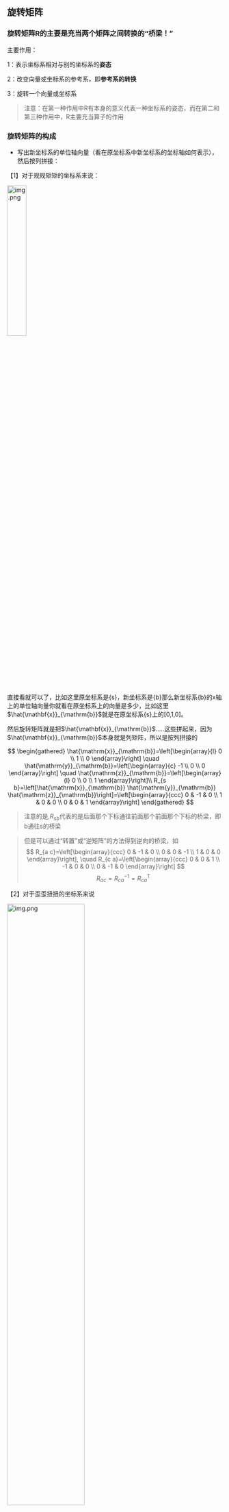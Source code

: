 ## 旋转矩阵
### 旋转矩阵R的主要是充当两个矩阵之间转换的“桥梁！”

主要作用：

1：表示坐标系相对与别的坐标系的**姿态**

2：改变向量或坐标系的参考系，即**参考系的转换**

3：旋转一个向量或坐标系

>注意：在第一种作用中R有本身的意义代表一种坐标系的姿态，而在第二和第三种作用中，R主要充当算子的作用
### 旋转矩阵的构成

- 写出新坐标系的单位轴向量（看在原坐标系中新坐标系的坐标轴如何表示），然后按列拼接：

【1】对于规规矩矩的坐标系来说：

<img src="image3/3.png" alt="img.png" style="width:30%;" />

直接看就可以了，比如这里原坐标系是{s}，新坐标系是{b}那么新坐标系{b}的x轴上的单位轴向量你就看在原坐标系上的向量是多少，比如这里$\hat{\mathbf{x}}_{\mathrm{b}}$就是在原坐标系{s}上的[0,1,0]。


然后旋转矩阵就是把$\hat{\mathbf{x}}_{\mathrm{b}}$.....这些拼起来，因为$\hat{\mathbf{x}}_{\mathrm{b}}$本身就是列矩阵，所以是按列拼接的

$$
\begin{gathered}
\hat{\mathrm{x}}_{\mathrm{b}}=\left[\begin{array}{l}
0 \\
1 \\
0
\end{array}\right] \quad \hat{\mathrm{y}}_{\mathrm{b}}=\left[\begin{array}{c}
-1 \\
0 \\
0
\end{array}\right] \quad \hat{\mathrm{z}}_{\mathrm{b}}=\left[\begin{array}{l}
0 \\
0 \\
1
\end{array}\right]\\
R_{s b}=\left[\hat{\mathrm{x}}_{\mathrm{b}} \hat{\mathrm{y}}_{\mathrm{b}} \hat{\mathrm{z}}_{\mathrm{b}}\right]=\left[\begin{array}{ccc}
0 & -1 & 0 \\
1 & 0 & 0 \\
0 & 0 & 1
\end{array}\right]
\end{gathered}
$$

>注意的是,$R_{s b}$代表的是后面那个下标通往前面那个前面那个下标的桥梁，即b通往s的桥梁

>但是可以通过“转置”或“逆矩阵”的方法得到逆向的桥梁，如$$
R_{a c}=\left[\begin{array}{ccc}
0 & -1 & 0 \\
0 & 0 & -1 \\
1 & 0 & 0
\end{array}\right], \quad R_{c a}=\left[\begin{array}{ccc}
0 & 0 & 1 \\
-1 & 0 & 0 \\
0 & -1 & 0
\end{array}\right]
$$
> $$
R_{a c}=R_{c a}^{-1}=R_{c a}^{\mathrm{T}}
$$


【2】对于歪歪扭扭的坐标系来说

<img src="image3/5.png" alt="img.png" style="width:60%;" />

新坐标系的坐标轴$\hat{\mathbf{x}}_{\mathrm{b}}$可以在原坐标系中表示为如下，然后因为是单位轴向量的原因，所以只剩下cos和sin：
$$
\hat{\mathbf{x}}_b=\cos \theta \cdot \hat{\mathbf{x}}_s+\sin \theta \cdot \hat{\mathbf{y}}_s=\left[\begin{array}{c}
\cos \theta \\
\sin \theta
\end{array}\right]
$$
类似的$\hat{\mathbf{y}}_{\mathrm{b}}$
$$
\hat{\mathbf{y}}_b=-\sin \theta \cdot \hat{\mathbf{x}}_s+\cos \theta \cdot \hat{\mathbf{y}}_s=\left[\begin{array}{c}
-\sin \theta \\
\cos \theta
\end{array}\right]
$$

组装旋转矩阵 $R$,将动系 $\{b\}$ 的基向量作为列向量排列。因此：
$$
R=\left[\begin{array}{ll}
\hat{\mathbf{x}}_b & \hat{\mathbf{y}}_b
\end{array}\right]=\left[\begin{array}{cc}
\cos \theta & -\sin \theta \\
\sin \theta & \cos \theta
\end{array}\right] .
$$
关于旋转矩阵R,有个性质，它的逆矩阵等于转置
$$R_{de}=R_{ed}^{-1}=R_{ed}^\mathrm{T}$$

### 旋转矩阵的主要作用

【1】表示坐标系相对与别的坐标系的**姿态**：

<img src="image3/6.png" alt="img.png" style="width:60%;" />

例如图中 $R_{a b}=\left[\begin{array}{ccc}0 & -1 & 0 \\1 & 0 & 0 \\0 & 0 & 1\end{array}\right]$
这种单独的旋转矩阵表示了{b}坐标系相对与{a}坐标系的姿态

【2】改变向量或坐标系的参考系，即**参考系的转换**

例如还有一个{c}坐标系相对于{b}坐标系的旋转矩阵

$R_{b c}=\left[\begin{array}{ccc}0 & 0 & -1 \\0 & 1 & 0 \\1 & 0 & 0\end{array}\right]$

那我们相当于知道了从{b}如何通往{a}，也知道了从{c}如何通往{b}。我们就可以做简单的乘法来获得从{c}通往{a}的桥梁

<img src="image3/7.png" alt="img.png" style="width:50%;" />

两个头尾相连的下标可以消去，所以b消去只剩ac

对于向量的参考系转换也一样：

要将上面图中{b}坐标系中点 $p$ 从 $\{b\}$ 系的坐标 $p_b$ 转换到 $\{a\}$ 系的坐标 $p_a$ ，是通过旋转矩阵 $R_{a b}$ 相乘实现的：
$$
p_a=R_{a b} \cdot p_b
$$
而由上文可得：
$$
R_{a b}=\left[\begin{array}{ccc}
0 & -1 & 0 \\
1 & 0 & 0 \\
0 & 0 & 1
\end{array}\right], \quad p_b=\left[\begin{array}{c}
1 \\
-1 \\
0
\end{array}\right]
$$

$$
\begin{aligned}
&\mathbf{p}_a=R_{a b} \cdot \mathbf{p}_b\\
&\left[\begin{array}{l}
1 \\
1 \\
0
\end{array}\right]=\left[\begin{array}{ccc}
0 & -1 & 0 \\
1 & 0 & 0 \\
0 & 0 & 1
\end{array}\right] \cdot\left[\begin{array}{c}
1 \\
-1 \\
0
\end{array}\right]
\end{aligned}
$$


>关于矩阵乘法，复习一下：矩阵乘法的前提是左列数=右行数
><img src="image3/8.png" alt="img.png" style="width:60%;" />
>
> 而结果矩阵的大小是左行数*右列数
> 
><img src="image3/9.png" alt="img.png" style="width:80%;" />
>
>计算过程是
> 
><img src="image3/10.png" alt="img.png" style="width:80%;" />

【3】旋转一个向量或坐标系

可以由上图看出{b}坐标系是由{s}坐标系绕z轴旋转90°得来的

（关于旋转方向，按右手定则。大拇指指向正方向，其它手指环绕的就是旋转方向）
则$R_{sb}$也可以写成
$$R_{sb} = R = \operatorname{Rot}(\hat{z}, 90^\circ)$$

具体的内容还是通过前面旋转矩阵的构成来计算出来，只是可以表达成这样。

<img src="image3/11.png" alt="img.png" style="width:60%;" />

则原来向量的参考系变化也可以表达为向量的旋转。因为参考系之间本身就是旋转关系，所以向量也是旋转关系

对于坐标系来说也可以按旋转矩阵来旋转变化
<img src="image3/12.png" alt="img.png" />

